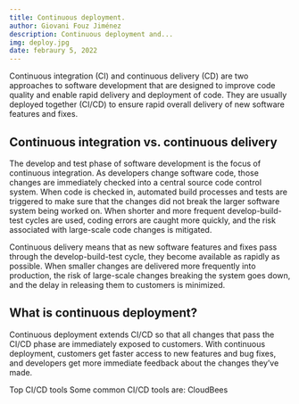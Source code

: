 ```yaml
---
title: Continuous deployment.
author: Giovani Fouz Jiménez
description: Continuous deployment and...
img: deploy.jpg
date: febraury 5, 2022
---
```


Continuous integration (CI) and continuous delivery (CD) are two
approaches to software development that are designed to improve code
quality and enable rapid delivery and deployment of code. They are
usually deployed together (CI/CD) to ensure rapid overall delivery of
new software features and fixes.

## Continuous integration vs. continuous delivery

The develop and test phase of software development is the
focus of continuous integration. As developers change software code,
those changes are immediately checked into a central source code
control system. When code is checked in, automated build processes and
tests are triggered to make sure that the changes did not break the
larger software system being worked on. When shorter and more frequent
develop-build-test cycles are used, coding errors are caught more
quickly, and the risk associated with large-scale code changes is
mitigated.

Continuous delivery means that as new software features and
fixes pass through the develop-build-test cycle, they become available
as rapidly as possible. When smaller changes are delivered more
frequently into production, the risk of large-scale changes breaking
the system goes down, and the delay in releasing them to customers is
minimized.

## What is continuous deployment?
Continuous deployment extends CI/CD so that all changes that pass the
CI/CD phase are immediately exposed to customers. With continuous
deployment, customers get faster access to new features and bug fixes,
and developers get more immediate feedback about the changes they’ve
made. 

Top CI/CD tools Some common CI/CD tools are: CloudBees